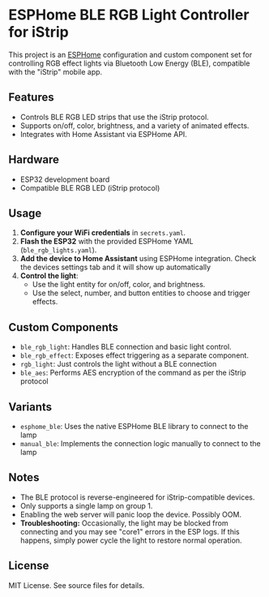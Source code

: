 # ESPHome BLE RGB Light Controller for iStrip

This project is an [ESPHome](https://esphome.io/) configuration and custom component set for controlling RGB effect lights via Bluetooth Low Energy (BLE), compatible with the "iStrip" mobile app.

## Features

- Controls BLE RGB LED strips that use the iStrip protocol.
- Supports on/off, color, brightness, and a variety of animated effects.
- Integrates with Home Assistant via ESPHome API.

## Hardware

- ESP32 development board
- Compatible BLE RGB LED (iStrip protocol)

## Usage

1. **Configure your WiFi credentials** in `secrets.yaml`.
2. **Flash the ESP32** with the provided ESPHome YAML (`ble_rgb_lights.yaml`).
3. **Add the device to Home Assistant** using ESPHome integration. Check the devices settings tab and it will show up automatically
4. **Control the light**: 
   - Use the light entity for on/off, color, and brightness.
   - Use the select, number, and button entities to choose and trigger effects.

## Custom Components

- `ble_rgb_light`: Handles BLE connection and basic light control.
- `ble_rgb_effect`: Exposes effect triggering as a separate component.
- `rgb_light`: Just controls the light without a BLE connection
- `ble_aes`: Performs AES encryption of the command as per the iStrip protocol

## Variants

- `esphome_ble`: Uses the native ESPHome BLE library to connect to the lamp
- `manual_ble`: Implements the connection logic manually to connect to the lamp

## Notes

- The BLE protocol is reverse-engineered for iStrip-compatible devices.
- Only supports a single lamp on group 1.
- Enabling the web server will panic loop the device. Possibly OOM.
- **Troubleshooting:** Occasionally, the light may be blocked from connecting and you may see "core1" errors in the ESP logs. If this happens, simply power cycle the light to restore normal operation.

## License

MIT License. See source files for details.
